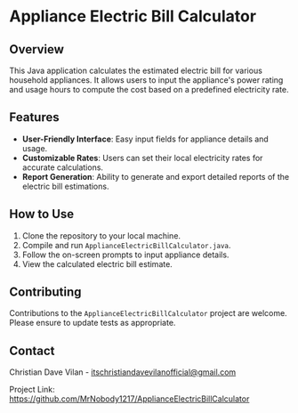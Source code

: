 # Appliance Electric Bill Calculator

## Overview
This Java application calculates the estimated electric bill for various household appliances. It allows users to input the appliance's power rating and usage hours to compute the cost based on a predefined electricity rate.

## Features
- **User-Friendly Interface**: Easy input fields for appliance details and usage.
- **Customizable Rates**: Users can set their local electricity rates for accurate calculations.
- **Report Generation**: Ability to generate and export detailed reports of the electric bill estimations.

## How to Use
1. Clone the repository to your local machine.
2. Compile and run `ApplianceElectricBillCalculator.java`.
3. Follow the on-screen prompts to input appliance details.
4. View the calculated electric bill estimate.

## Contributing
Contributions to the `ApplianceElectricBillCalculator` project are welcome. Please ensure to update tests as appropriate.

## Contact
Christian Dave Vilan - itschristiandavevilanofficial@gmail.com

Project Link: https://github.com/MrNobody1217/ApplianceElectricBillCalculator

